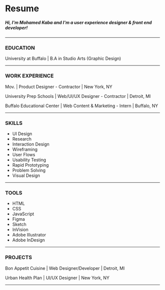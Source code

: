 # Resume

##### Hi, I'm Mohamed Kaba and I'm a user experience designer & front end developer!

---

### EDUCATION
University at Buffalo | B.A in Studio Arts (Graphic Design)

---

### WORK EXPERIENCE

Mov. | Product Designer - Contractor | New York, NY

University Prep Schools | Web/UI/UX Designer - Contractor | Detroit, MI

Buffalo Educational Center | Web Content & Marketing - Intern | Buffalo, NY

---

### SKILLS

* UI Design
* Research
* Interaction Design
* Wireframing
* User Flows
* Usability Testing
* Rapid Prototyping
* Problem Solving
* Visual Design

---
### TOOLS

* HTML
* CSS
* JavaScript
* Figma
* Sketch
* InVision
* Adobe Illustrator
* Adobe InDesign

---

### PROJECTS

Bon Appetit Cuisine | Web Designer/Developer | Detroit, MI

Urban Health Plan | UI/UX Designer | New York, NY

---
